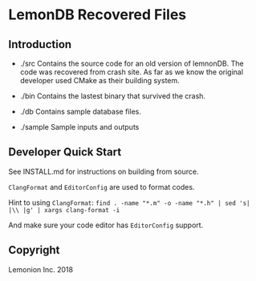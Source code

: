 # LemonDB Recovered Files

## Introduction

- ./src
   Contains the source code for an old version of lemnonDB.
   The code was recovered from crash site. As far as we know the
   original developer used CMake as their building system.

- ./bin
   Contains the lastest binary that survived the crash.

- ./db
   Contains sample database files.

- ./sample
   Sample inputs and outputs

## Developer Quick Start

See INSTALL.md for instructions on building from source.

`ClangFormat` and `EditorConfig` are used to format codes.

Hint to using `ClangFormat`:
`find . -name "*.m" -o -name "*.h" | sed 's| |\\ |g' | xargs clang-format -i`

And make sure your code editor has `EditorConfig` support.

## Copyright

Lemonion Inc. 2018
